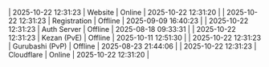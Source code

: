 | 2025-10-22 12:31:23 | Website | Online | 2025-10-22 12:31:20 |
| 2025-10-22 12:31:23 | Registration | Offline | 2025-09-09 16:40:23 |
| 2025-10-22 12:31:23 | Auth Server | Offline | 2025-08-18 09:33:31 |
| 2025-10-22 12:31:23 | Kezan (PvE) | Offline | 2025-10-11 12:51:30 |
| 2025-10-22 12:31:23 | Gurubashi (PvP) | Offline | 2025-08-23 21:44:06 |
| 2025-10-22 12:31:23 | Cloudflare | Online | 2025-10-22 12:31:20 |

